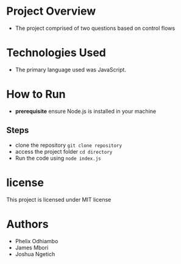 # Project Overview
- The project comprised of two questions based on control flows

# Technologies Used
- The primary language used was JavaScript.

# How to Run 
- **prerequisite** ensure Node.js is installed in your machine

## Steps
-  clone the repository `git clone repository`
- access the project folder `cd directory`
- Run the code using `node index.js`

# license
This project is licensed under MIT license

# Authors
- Phelix Odhiambo
- James Mbori
- Joshua Ngetich